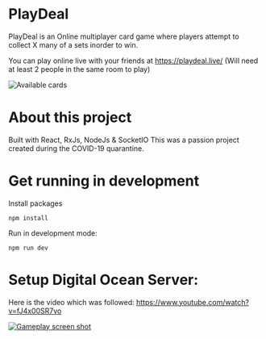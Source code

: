 
# PlayDeal

PlayDeal is an Online multiplayer card game where players attempt to collect X many of a sets inorder to win.

You can play online live with your friends at https://playdeal.live/ 
(Will need at least 2 people in the same room to play)

![Available cards](https://i.ibb.co/sW0V0m7/PlayDeal.png)

# About this project

Built with React, RxJs, NodeJs & SocketIO
This was a passion project created during the COVID-19 quarantine.

# Get running in development

Install packages

    npm install

Run in development mode:

    npm run dev

# Setup Digital Ocean Server:
Here is the video which was followed:
https://www.youtube.com/watch?v=fJ4x00SR7vo

[
![Gameplay screen shot](https://i.ibb.co/W03H335/screenshot.png)
](https://i.ibb.co/W03H335/screenshot.png)






